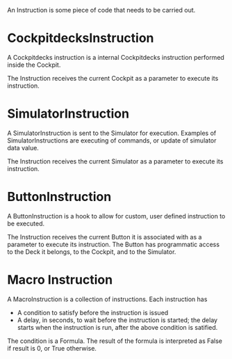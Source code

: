 An Instruction is some piece of code that needs to be carried out.

# CockpitdecksInstruction

A Cockpitdecks instruction is a internal Cockpitdecks instruction performed inside the Cockpit.

The Instruction receives the current Cockpit as a parameter to execute its instruction.

# SimulatorInstruction

A SimulatorInstruction is sent to the Simulator for execution. Examples of SimulatorInstructions are executing of commands, or update of simulator data value.

The Instruction receives the current Simulator as a parameter to execute its instruction.

# ButtonInstruction

A ButtonInstruction is a hook to allow for custom, user defined instruction to be executed.

The Instruction receives the current Button it is associated with as a parameter to execute its instruction. The Button has programmatic access to the Deck it belongs, to the Cockpit, and to the Simulator.

# Macro Instruction

A MacroInstruction is a collection of instructions. Each instruction has 
- A condition to satisfy before the instruction is issued
- A delay, in seconds, to wait before the instruction is started; the delay starts when the instruction is run, after the above condition is satified.

The condition is a Formula. The result of the formula is interpreted as False if result is 0, or True otherwise.
